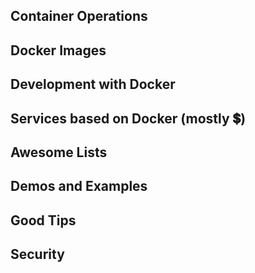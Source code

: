 ## Container Operations


## Docker Images


## Development with Docker


## Services based on Docker (mostly :heavy_dollar_sign:)


## Awesome Lists


## Demos and Examples


## Good Tips


## Security

